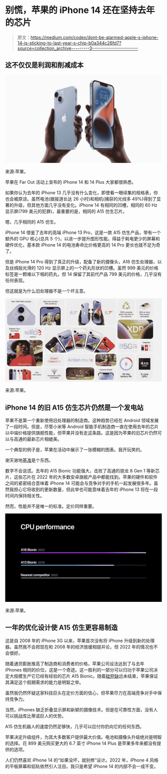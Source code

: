 # 别慌，苹果的 iPhone 14 还在坚持去年的芯片

> 原文：<https://medium.com/codex/dont-be-alarmed-apple-s-iphone-14-is-sticking-to-last-year-s-chip-b0a344c26fd7?source=collection_archive---------3----------------------->

## 这不仅仅是利润和削减成本

![](img/40065f0e0933f875d90724f8a1591a8a.png)

来源:苹果。

苹果在 Far Out 活动上宣布的 iPhone 14 和 14 Plus 大家都很熟悉。

如果你认为去年的 iPhone 13 几乎没有什么变化，即使看一眼续集的规格表，你也会被原谅。虽然电池(据报道长达 26 小时)和相机(捕获的光线多 49%)得到了显著的升级，但其他方面几乎没有变化。iPhone 14 有相同的凹槽，相同的 60 Hz 显示屏(799 美元的犯罪)，最重要的是，相同的 A15 仿生芯片。

嗯，几乎相同的 A15 仿生。

iPhone 14 借鉴了去年的高端 iPhone 13 Pro，这是一款 A15 仿生产品，带有一个额外的 GPU 核心(总共 5 个)，以进一步提升图形性能。得益于耗电更少的屏幕和硬件优化，基本款 iPhone 14 的电池寿命比价格更高的 14 Pro 更长也就不足为奇了。

但是 iPhone 14 Pro 得到了真正的升级，配备了新的摄像头，A16 仿生处理器，以及丝绸般光滑的 120 Hz 显示屏上的一个药丸形状的凹槽。虽然 999 美元的价格标签是一颗难以下咽的药丸，但 14 保留了其前代产品 799 美元的价格，几乎没有任何表现。

但这就是为什么旧处理器不是一个坏主意。

![](img/6d3c404d5a9b30e115dd690c752fe3be.png)

来源:苹果。

## iPhone 14 的旧 A15 仿生芯片仍然是一个发电站

苹果不是第一个重新使用旧处理器的制造商。这种趋势已经在 Android 领域发展了一段时间。但是，尽管小米等 Android 智能手机制造商一直在使用去年的芯片以中端价格提供旗舰性能，但苹果并没有走这条路。这是因为苹果的旧芯片仍然可以与高通的最新芯片相媲美。

一个典型的例子是，苹果在活动中展示了一张模糊的图表。我开玩笑的。

谢天谢地[基准](https://nanoreview.net/en/soc-compare/qualcomm-snapdragon-8-gen-1-vs-apple-a15-bionic)是个东西。

数字不会说谎。去年的 A15 Bionic 功能强大，击败了高通的骁龙 8 Gen 1 等新芯片，这些芯片在 2022 年的大多数安卓旗舰产品中都能找到。苹果的硬件和软件之间的紧密结合意味着 iPhone 14 可能会与竞争对手的手机一起发展很多年。虽然我担心它将收到的更新数量，但此举也可能意味着去年的 iPhone 13 将在一段时间内保持相关性。

然而，性能并不是唯一的标准。定价同样重要。

![](img/a08ee94a7ed3ed95d08476e8a4e1de06.png)

来源:苹果。

## 一年的优化设计使 A15 仿生更容易制造

这是自 2008 年的 iPhone 3G 以来，苹果首次没有将 iPhone 升级到新的处理器。虽然我不会把现在和 2008 年的经济放缓相提并论，但 2022 年的情况也不会很好。

随着通货膨胀推高了制造商和消费者的价格，苹果公司设法达到了与去年 iPhones 相同的价位，这是一个奇迹。这一胜利的一部分可以归功于苹果公司决定大规模生产它已经有经验的芯片 A15 Bionic。随着[硅短缺](https://www.theregister.com/2022/04/29/apple_silicon_shortages_and_c19/)远未结束，苹果保证其满足这个假期需求的能力是明智之举。

虽然我仍然怀疑这家科技巨头在定价方面的信心，但苹果尽力在高端竞争对手中保持竞争力。

当然，iPhones 缺乏折叠显示屏和新颖的摄像技术。但是在可靠性方面，没有人可以挑战库比蒂诺巨人的优势。

A15 仿生机器人的速度仍然足够快，几乎可以应付你扔向它的任何东西。

苹果决定升级组件，为其大多数客户提供最大价值。电池和摄像头升级绝对是明智的选择。花 899 美元购买更大的 6.7 英寸 iPhone 14 Plus 是苹果多年来都没有提供的选项。

人们仍然喜欢 iPhone 14 的“如果没坏，就别修”设计。2022 年，iPhone 4 风格的平板屏幕和铝轨依然引人注目。我只是希望 iPhone 14 的内部不会一成不变。